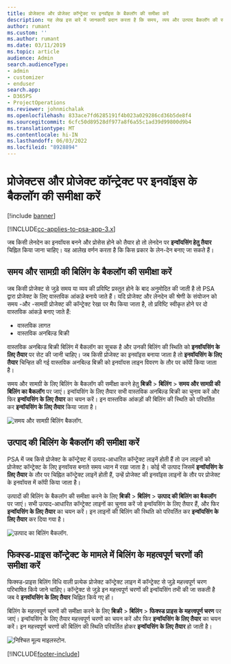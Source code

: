 ```yaml
---
title: प्रोजेक्टस और प्रोजेक्ट कॉन्ट्रेक्ट पर इनवॉइस के बैकलॉग की समीक्षा करें
description: यह लेख इस बारे में जानकारी प्रदान करता है कि समय, व्यय और उत्पाद बैकलॉग की समीक्षा कैसे करें और उन्हें चालान-प्रक्रिया के लिए तैयार के रूप में कैसे चिह्नित करें।
author: rumant
ms.custom: ''
ms.author: rumant
ms.date: 03/11/2019
ms.topic: article
audience: Admin
search.audienceType:
- admin
- customizer
- enduser
search.app:
- D365PS
- ProjectOperations
ms.reviewer: johnmichalak
ms.openlocfilehash: 833ace7fd6285191f4b023a029286cd36b5de8f4
ms.sourcegitcommit: 6cfc50d89528df977a8f6a55c1ad39d99800d9b4
ms.translationtype: MT
ms.contentlocale: hi-IN
ms.lasthandoff: 06/03/2022
ms.locfileid: "8928894"
---
```

# <a name="review-the-invoicing-backlog-on-projects-and-project-contracts"></a>प्रोजेक्टस और प्रोजेक्ट कॉन्ट्रेक्ट पर इनवॉइस के बैकलॉग की समीक्षा करें

[!include [banner](../includes/psa-now-project-operations.md)]

[!INCLUDE[cc-applies-to-psa-app-3.x](../includes/cc-applies-to-psa-app-3x.md)]

जब किसी लेनदेन का इनवॉयस बनने और प्रोसेस होने को तैयार हो तो लेनदेन पर **इन्वॉयसिंग हेतु तैयार** चिह्नित किया जाना चाहिए। यह आलेख वर्णन करता है कि किस प्रकार के लेन-देन बनाए जा सकते हैं।

## <a name="review-the-time-and-material-billing-backlog"></a>समय और सामग्री की बिलिंग के बैकलॉग की समीक्षा करें

जब किसी प्रोजेक्ट से जुड़े समय या व्यय की प्रविष्टि प्रस्तुत होने के बाद अनुमोदित की जाती है तो PSA द्वारा प्रोजेक्ट के लिए वास्तविक आंकड़े बनाये जाते हैं। यदि प्रोजेक्ट और लेनदेन की श्रेणी के संयोजन को समय -और -सामग्री प्रोजेक्ट की कॉन्ट्रेक्ट रेखा पर मैप किया जाता है, तो प्रविष्टि स्वीकृत होने पर दो वास्तविक आंकड़े बनाए जाते हैं:

- वास्तविक लागत 
- वास्तविक अनबिल्ड बिक्री

वास्तविक अनबिल्ड बिक्री बिलिंग में बैकलॉग का सूचक है और उनकी बिलिंग की स्थिति को **इनवॉयसिंग के लिए तैयार** पर सेट की जानी चाहिए। जब किसी प्रोजेक्ट का इनवॉइस बनाया जाता है तो **इनवॉयसिंग के लिए तैयार** चिन्हित की गई वास्तविक अनबिल्ड बिक्री को इनवॉयस लाइन विवरण के तौर पर कॉपी किया जाता है।

समय और सामग्री के लिए बिलिंग के बैकलॉग की समीक्षा करने हेतु **बिक्री** \> **बिलिंग** \> **समय और सामग्री की बिलिंग का बैकलॉग** पर जाएं। इन्वॉयसिंग के लिए तैयार सभी वास्तविक अनबिल्ड बिक्री का चुनाव करें और फिर **इन्वॉयसिंग के लिए तैयार** का चयन करें। इन वास्तविक आंकड़ों की बिलिंग की स्थिति को परिवर्तित कर **इन्वॉयसिंग के लिए तैयार** किया जाता है।

![समय और सामग्री बिलिंग बैकलॉग.](media/TMBacklog.png)

## <a name="review-the-product-billing-backlog"></a>उत्पाद की बिलिंग के बैकलॉग की समीक्षा करें

PSA में जब किसे प्रोजेक्ट के कॉन्ट्रेक्ट में उत्पाद-आधारित कॉन्ट्रेक्ट लाइनें होती हैं तो उन लाइनों को प्रोजेक्ट कॉन्ट्रेक्ट के लिए इनवॉयस बनाते समय ध्यान में रखा जाता है। कोई भी उत्पाद जिसमें **इन्वॉयसिंग के लिए तैयार** के तौर पर चिह्नित कॉन्ट्रेक्ट लाइनें होती हैं, उन्हें प्रोजेक्ट की इनवॉइस लाइनों के तौर पर प्रोजेक्ट के इनवॉयस में कॉपी किया जाता है।

उत्पादों की बिलिंग के बैकलॉग की समीक्षा करने के लिए **बिक्री** \> **बिलिंग** \> **उत्पाद की बिलिंग का बैकलॉग** पर जाएं। सभी उत्पाद-आधारित कॉन्ट्रेक्ट लाइनों का चुनाव करें जो इन्वॉयसिंग के लिए तैयार हैं, और फिर **इन्वॉयसिंग के लिए तैयार** का चयन करें। इन लाइनों की बिलिंग की स्थिति को परिवर्तित कर **इन्वॉयसिंग के लिए तैयार** कर दिया गया है।

![उत्पाद का बिलिंग बैकलॉग.](media/ProductBacklog.png)

## <a name="review-billing-milestones-on-fixed-price-contracts"></a>फिक्स्ड-प्राइस कॉन्ट्रेक्ट के मामले में बिलिंग के महत्वपूर्ण चरणों की समीक्षा करें

फिक्स्ड-प्राइस बिलिंग विधि वाली प्रत्येक प्रोजेक्ट कॉन्ट्रेक्ट लाइन में कॉन्ट्रेक्ट से जुड़े महत्त्वपूर्ण चरण परिभाषित किये जाने चाहिए। कॉन्ट्रेक्ट से जुड़े इन महत्त्वपूर्ण चरणों की इन्वॉयसिंग तभी की जा सकती है जब वे **इनवॉयसिंग के लिए तैयार** चिह्नित किये गए हों। 

बिलिंग के महत्त्वपूर्ण चरणों की समीक्षा करने के लिए **बिक्री** \> **बिलिंग** \> **फिक्स्ड प्राइस के महत्त्वपूर्ण चरण** पर जाएं। इन्वॉयसिंग के लिए तैयार महत्त्वपूर्ण चरणों का चयन करें और फिर **इन्वॉयसिंग के लिए तैयार** का चयन करें। इन महत्त्वपूर्ण चरणों की बिलिंग की स्थिति परिवर्तित होकर **इन्वॉयसिंग के लिए तैयार** हो जाती है।

![निश्चित मूल्य माइलस्टोन.](media/FPBacklog.png)


[!INCLUDE[footer-include](../includes/footer-banner.md)]
